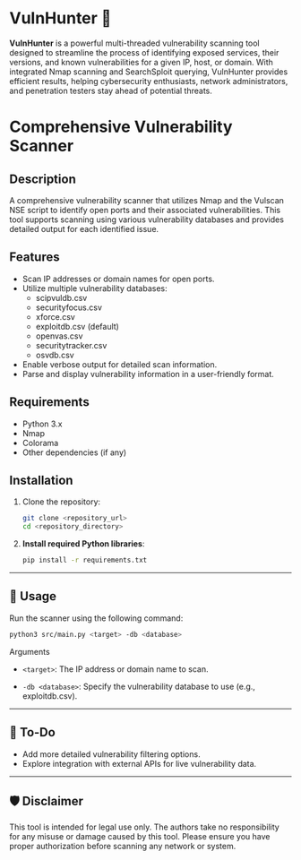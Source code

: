 # VulnHunter 🔎

**VulnHunter** is a powerful multi-threaded vulnerability scanning tool designed to streamline the process of identifying exposed services, their versions, and known vulnerabilities for a given IP, host, or domain. With integrated Nmap scanning and SearchSploit querying, VulnHunter provides efficient results, helping cybersecurity enthusiasts, network administrators, and penetration testers stay ahead of potential threats.
# Comprehensive Vulnerability Scanner

## Description
A comprehensive vulnerability scanner that utilizes Nmap and the Vulscan NSE script to identify open ports and their associated vulnerabilities. This tool supports scanning using various vulnerability databases and provides detailed output for each identified issue.

## Features
- Scan IP addresses or domain names for open ports.
- Utilize multiple vulnerability databases:
  - scipvuldb.csv
  - securityfocus.csv
  - xforce.csv
  - exploitdb.csv (default)
  - openvas.csv
  - securitytracker.csv
  - osvdb.csv
- Enable verbose output for detailed scan information.
- Parse and display vulnerability information in a user-friendly format.

## Requirements
- Python 3.x
- Nmap
- Colorama
- Other dependencies (if any)

## Installation
1. Clone the repository:
   ```bash
   git clone <repository_url>
   cd <repository_directory>
   ```

2. **Install required Python libraries**:
    ```bash
    pip install -r requirements.txt
    ```

---

## 🔨 Usage

Run the scanner using the following command:

```bash
python3 src/main.py <target> -db <database>
```

Arguments
- ```<target>```: The IP address or domain name to scan.

- ```-db <database>```: Specify the vulnerability database to use (e.g., exploitdb.csv).

---

## 📝 To-Do

- Add more detailed vulnerability filtering options.
- Explore integration with external APIs for live vulnerability data.

---

## 🛡️ Disclaimer

This tool is intended for legal use only. The authors take no responsibility for any misuse or damage caused by this tool. Please ensure you have proper authorization before scanning any network or system.
